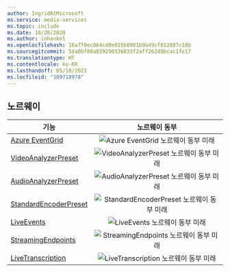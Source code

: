 ```yaml
---
author: IngridAtMicrosoft
ms.service: media-services
ms.topic: include
ms.date: 10/28/2020
ms.author: inhenkel
ms.openlocfilehash: 16a7f0ec064cd8e825b0901b9b49cf032807c18b
ms.sourcegitcommit: 5da0bf89a039290326033f2aff26249bcac1fe17
ms.translationtype: HT
ms.contentlocale: ko-KR
ms.lasthandoff: 05/10/2021
ms.locfileid: "109718978"
---
```

<!--Feature availability in region-->
## <a name="norway"></a>노르웨이

| 기능 | 노르웨이 동부 |
| --- | :---: |
| [Azure EventGrid](../monitoring/reacting-to-media-services-events.md) |![Azure EventGrid 노르웨이 동부 미래](../media/azure-clouds-regions/ga.svg)  |
| [VideoAnalyzerPreset](../analyze-video-audio-files-concept.md) |![VideoAnalyzerPreset 노르웨이 동부 미래](../media/azure-clouds-regions/ga.svg)  |
| [AudioAnalyzerPreset](../analyze-video-audio-files-concept.md) |![AudioAnalyzerPreset 노르웨이 동부 미래](../media/azure-clouds-regions/ga.svg)  |
| [StandardEncoderPreset](../encode-concept.md) |![StandardEncoderPreset 노르웨이 동부 미래](../media/azure-clouds-regions/ga.svg)  |
| [LiveEvents](../stream-live-streaming-concept.md) |![LiveEvents 노르웨이 동부 미래](../media/azure-clouds-regions/ga.svg)  |
| [StreamingEndpoints](../stream-streaming-endpoint-concept.md) |![StreamingEndpoints 노르웨이 동부 미래](../media/azure-clouds-regions/ga.svg) |
| [LiveTranscription](../live-event-live-transcription-how-to.md) |![LiveTranscription 노르웨이 동부 미래](../media/azure-clouds-regions/ga.svg) |
